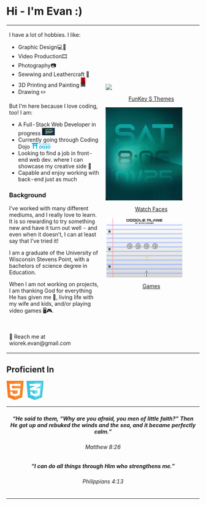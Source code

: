 <!--

-->

#  Hi - I'm Evan :)


<table>
    <td style="width:50%">
        <body>
            <p> I have a lot of hobbies. I like:</p>
                <ul>
                    <li>Graphic Design💻🎨</li>
                    <li>Video Production🎞️</li>
                    <li>Photography📷</li>
                    <li>Sewwing and Leathercraft 🧵</li>
                    <li>3D Printing and Painting  <img src="./Assets/3d2.png" alt="3D Printing" height=25px/></li>
                    <li>Drawing ✏️</li>
                </ul>
            <p>But I'm here because I love coding, too! I am:</p>
            <ul>
                <li>A Full-Stack Web Developer in progress   <img src="./Assets/coding4.gif" alt="coding icon" height=20px/></li>
                <li>Currently going through Coding Dojo  <a href="https://www.codingdojo.com/online-coding-bootcamp-full-time" target="_blank"><img src="./Assets/cd3.png" alt="Coding Dojo" height=15px/></a></li>
                <li>Looking to find a job in front-end web dev. where I can showcase my creative side 👔</li>
                <li>Capable and enjoy working with back-end just as much</li>
            </ul>           
            <h3>Background</h3>
            <p>I’ve worked with many different mediums, and I really love to learn. It is so rewarding to try something new and have it turn out well -  and even when it doesn’t, I can at least say that I’ve tried it!</p>

<p>I am a graduate of the University of Wisconsin Stevens Point, with a bachelors of science degree in Education.</p>

<p>When I am not working on projects, I am thanking God for everything He has given me 🙏, living life with my wife and kids, and/or playing video games 🖥️🎮.</p>
            <br>
            <p>📧 Reach me at wiorek.evan@gmail.com</p>
<td style="width:50%">
            <div>
            <img src=./Assets/FunKeyS.gif style="width:200px" align="center"><br>
            <a href="https://github.com/EvanWiorek/EvanWiorek/tree/main/FunKeySThemes" align="center"><p align="center">FunKey S Themes</p></a>
            <img src=./Assets/Watch.gif style="width:200px" align="center"><br>
            <a href="https://www.evanwiorek.com"><p align="center">Watch Faces</p></a>
            <img src=./Assets/DoodlePlane.PNG style="width:200px" align="center"><br>
            <a href="https://github.com/EvanWiorek/Bootcamp-Projects/tree/main/Games"><p align="center">Games</p></a>
            </div>
    </td>
</body>
</table>

<h2>Proficient In</h2>

<img src=./Assets/languages/html.png alt="HTML" height=50px/>&nbsp;&nbsp;<img src="./Assets/languages/css.png" alt="CSS" height=50px/>
<!-- need to add javascript, python, GIT, terminal,
APIS
AJAX
CSS
Bootstrap
jQuery-->

<table>
    <td style="width:50%">
  <h5 align="center"><i>“He said to them, “Why are you afraid, you men of little faith?” Then He got up and rebuked the winds and the sea, and it became perfectly calm.” </i> </h5>
        <h6 align="center">Matthew 8:26</h6>
        <p></p>
        <h5 align="center"><i>“I can do all things through Him who strengthens me.”</i></h5>

  <h6 align="center">Philippians 4:13</h6>
    </td>
    </table>



